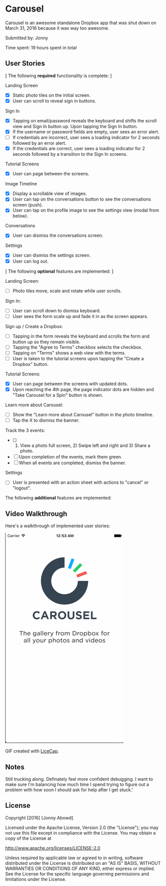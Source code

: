 # Carousel

Carousel is an awesome standalone Dropbox app that was shut down on March 31, 2016 because it was way too awesome.

Submitted by: Jonny

Time spent: 19 hours spent in total

## User Stories

[ The following **required** functionality is complete: ]

Landing Screen
* [X] Static photo tiles on the initial screen.
* [X] User can scroll to reveal sign in buttons.

Sign In
* [X] Tapping on email/password reveals the keyboard and shifts the scroll view and Sign In button up.
    Upon tapping the Sign In button.
* [X] If the username or password fields are empty, user sees an error alert.
* [ ] If credentials are incorrect, user sees a loading indicator for 2 seconds followed by an error alert.
* [X] If the credentials are correct, user sees a loading indicator for 2 seconds followed by a transition to the Sign In screens.

Tutorial Screens
* [X] User can page between the screens.

Image Timeline
* [X] Display a scrollable view of images.
* [X] User can tap on the conversations button to see the conversations screen (push).
* [X] User can tap on the profile image to see the settings view (modal from below).

Conversations
* [X] User can dismiss the conversations screen.

Settings
* [X] User can dismiss the settings screen.
* [X] User can log out.

[ The following **optional** features are implemented: ]

Landing Screen:
* [ ] Photo tiles move, scale and rotate while user scrolls.

Sign In:
* [ ] User can scroll down to dismiss keyboard.
* [ ] User sees the form scale up and fade it in as the screen appears.

Sign up / Create a Dropbox:
* [ ] Tapping in the form reveals the keyboard and scrolls the form and button up so they remain visible.
* [ ] Tapping the "Agree to Terms" checkbox selects the checkbox.
* [ ] Tapping on "Terms" shows a web view with the terms.
* [ ] User is taken to the tutorial screens upon tapping the "Create a Dropbox" button.

Tutorial Screens:
* [X] User can page between the screens with updated dots.
* [X] Upon reaching the 4th page, the page indicator dots are hidden and "Take Carousel for a Spin" button is shown.

Learn more about Carousel:
* [ ] Show the "Learn more about Carousel" button in the photo timeline.
* [ ] Tap the X to dismiss the banner.

Track the 3 events:
* [ ] 1) View a photo full screen, 2) Swipe left and right and 3) Share a photo.
* [ ] Upon completion of the events, mark them green.
* [ ] When all events are completed, dismiss the banner.

Settings
* [ ] User is presented with an action sheet with actions to "cancel" or "logout".


The following **additional** features are implemented:


## Video Walkthrough 

Here's a walkthrough of implemented user stories:

<a href="https://github.com/JonnyA3/Carousel/blob/master/carousel.gif" target="_blank"><img src='https://github.com/JonnyA3/Carousel/blob/master/carousel.gif' title='Video Walkthrough' width='' alt='Video Walkthrough' /></a>

GIF created with [LiceCap](http://www.cockos.com/licecap/).

## Notes

Still trucking along. Definately feel more confident debugging. I want to make sure I'm balancing how much time I spend trying to figure out a problem with how soon I should ask for help after I get stuck.'

## License

Copyright [2016] [Jonny Abowd]

Licensed under the Apache License, Version 2.0 (the "License");
you may not use this file except in compliance with the License.
You may obtain a copy of the License at

http://www.apache.org/licenses/LICENSE-2.0

Unless required by applicable law or agreed to in writing, software
distributed under the License is distributed on an "AS IS" BASIS,
WITHOUT WARRANTIES OR CONDITIONS OF ANY KIND, either express or implied.
See the License for the specific language governing permissions and
limitations under the License.
